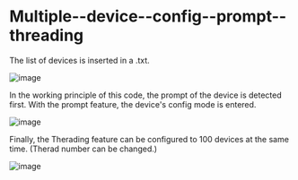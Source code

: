 # Multiple--device--config--prompt--threading
The list of devices is inserted in a .txt.

![image](https://user-images.githubusercontent.com/96883175/163340811-b75979fa-c40b-4276-ba01-0f19b6fb99e6.png)

In the working principle of this code, the prompt of the device is detected first. With the prompt feature, the device's config mode is entered.

![image](https://user-images.githubusercontent.com/96883175/163340352-b1f15a9e-7a9c-49a7-accc-d26c657a0701.png)

Finally, the Therading feature can be configured to 100 devices at the same time. (Therad number can be changed.)

![image](https://user-images.githubusercontent.com/96883175/163341222-f0f655ee-7e70-41ef-87b9-9ead42ad4b02.png)
